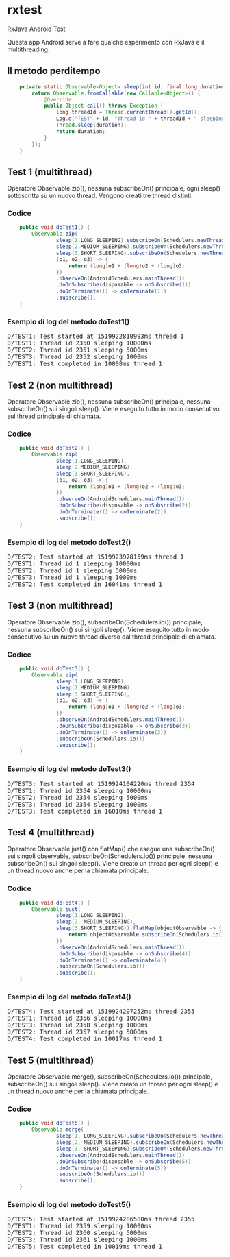 # rxtest
RxJava Android Test

Questa app Android serve a fare qualche esperimento con RxJava e il multithreading.

## Il metodo perditempo

```java
    private static Observable<Object> sleep(int id, final long duration) {
        return Observable.fromCallable(new Callable<Object>() {
            @Override
            public Object call() throws Exception {
                long threadId = Thread.currentThread().getId();
                Log.d("TEST" + id, "Thread id " + threadId + " sleeping " + duration + "ms");
                Thread.sleep(duration);
                return duration;
            }
        });
    }
```

## Test 1 (multithread)

Operatore Observable.zip(), nessuna subscribeOn() principale, ogni sleep() sottoscritta su un nuovo thread.
Vengono creati tre thread distinti.

### Codice

```java
    public void doTest1() {
        Observable.zip(
                sleep(1,LONG_SLEEPING).subscribeOn(Schedulers.newThread()),
                sleep(2,MEDIUM_SLEEPING).subscribeOn(Schedulers.newThread()),
                sleep(3,SHORT_SLEEPING).subscribeOn(Schedulers.newThread()),
                (o1, o2, o3) -> {
                    return (long)o1 + (long)o2 + (long)o3;
                })
                .observeOn(AndroidSchedulers.mainThread())
                .doOnSubscribe(disposable -> onSubscribe(1))
                .doOnTerminate(() -> onTerminate(1))
                .subscribe();
    }
```

### Esempio di log del metodo doTest1()

<pre>
D/TEST1: Test started at 1519922810993ms thread 1
D/TEST1: Thread id 2350 sleeping 10000ms
D/TEST2: Thread id 2351 sleeping 5000ms
D/TEST3: Thread id 2352 sleeping 1000ms
D/TEST1: Test completed in 10008ms thread 1
</pre>

## Test 2 (non multithread)

Operatore Observable.zip(), nessuna subscribeOn() principale, nessuna subscribeOn() sui singoli sleep().
Viene eseguito tutto in modo consecutivo sul thread principale di chiamata.

### Codice

```java
    public void doTest2() {
        Observable.zip(
                sleep(1,LONG_SLEEPING),
                sleep(2,MEDIUM_SLEEPING),
                sleep(3,SHORT_SLEEPING),
                (o1, o2, o3) -> {
                    return (long)o1 + (long)o2 + (long)o3;
                })
                .observeOn(AndroidSchedulers.mainThread())
                .doOnSubscribe(disposable -> onSubscribe(2))
                .doOnTerminate(() -> onTerminate(2))
                .subscribe();
    }
```

### Esempio di log del metodo doTest2()

<pre>
D/TEST2: Test started at 1519923978159ms thread 1
D/TEST1: Thread id 1 sleeping 10000ms
D/TEST2: Thread id 1 sleeping 5000ms
D/TEST3: Thread id 1 sleeping 1000ms
D/TEST2: Test completed in 16041ms thread 1
</pre>


## Test 3 (non multithread)

Operatore Observable.zip(), subscribeOn(Schedulers.io()) principale, nessuna subscribeOn() sui singoli sleep().
Viene eseguito tutto in modo consecutivo su un nuovo thread diverso dal thread principale di chiamata.

### Codice 

```java
    public void doTest3() {
        Observable.zip(
                sleep(1,LONG_SLEEPING),
                sleep(2,MEDIUM_SLEEPING),
                sleep(3,SHORT_SLEEPING),
                (o1, o2, o3) -> {
                    return (long)o1 + (long)o2 + (long)o3;
                })
                .observeOn(AndroidSchedulers.mainThread())
                .doOnSubscribe(disposable -> onSubscribe(3))
                .doOnTerminate(() -> onTerminate(3))
                .subscribeOn(Schedulers.io())
                .subscribe();
    }
```

### Esempio di log del metodo doTest3()

<pre>
D/TEST3: Test started at 1519924104220ms thread 2354
D/TEST1: Thread id 2354 sleeping 10000ms
D/TEST2: Thread id 2354 sleeping 5000ms
D/TEST3: Thread id 2354 sleeping 1000ms
D/TEST3: Test completed in 16010ms thread 1
</pre>

## Test 4 (multithread)

Operatore Observable.just() con flatMap() che esegue una subscribeOn() sui singoli observable, subscribeOn(Schedulers.io()) principale, nessuna subscribeOn() sui singoli sleep().
Viene creato un thread per ogni sleep() e un thread nuovo anche per la chiamata principale.

### Codice

```java
    public void doTest4() {
        Observable.just(
                sleep(1,LONG_SLEEPING),
                sleep(2, MEDIUM_SLEEPING),
                sleep(3,SHORT_SLEEPING)).flatMap(objectObservable -> {
                    return objectObservable.subscribeOn(Schedulers.io());
                })
                .observeOn(AndroidSchedulers.mainThread())
                .doOnSubscribe(disposable -> onSubscribe(4))
                .doOnTerminate(() -> onTerminate(4))
                .subscribeOn(Schedulers.io())
                .subscribe();
    }
```

### Esempio di log del metodo doTest4()

<pre>
D/TEST4: Test started at 1519924207252ms thread 2355
D/TEST1: Thread id 2356 sleeping 10000ms
D/TEST3: Thread id 2358 sleeping 1000ms
D/TEST2: Thread id 2357 sleeping 5000ms
D/TEST4: Test completed in 10017ms thread 1
</pre>

## Test 5  (multithread)

Operatore Observable.merge(), subscribeOn(Schedulers.io()) principale, subscribeOn() sui singoli sleep().
Viene creato un thread per ogni sleep() e un thread nuovo anche per la chiamata principale.

### Codice

```java
    public void doTest5() {
        Observable.merge(
                sleep(1, LONG_SLEEPING).subscribeOn(Schedulers.newThread()),
                sleep(2, MEDIUM_SLEEPING).subscribeOn(Schedulers.newThread()),
                sleep(3, SHORT_SLEEPING).subscribeOn(Schedulers.newThread()))
                .observeOn(AndroidSchedulers.mainThread())
                .doOnSubscribe(disposable -> onSubscribe(5))
                .doOnTerminate(() -> onTerminate(5))
                .subscribeOn(Schedulers.io())
                .subscribe();
    }
```

### Esempio di log del metodo doTest5()

<pre>
D/TEST5: Test started at 1519924286580ms thread 2355
D/TEST1: Thread id 2359 sleeping 10000ms
D/TEST2: Thread id 2360 sleeping 5000ms
D/TEST3: Thread id 2361 sleeping 1000ms
D/TEST5: Test completed in 10019ms thread 1
</pre>


